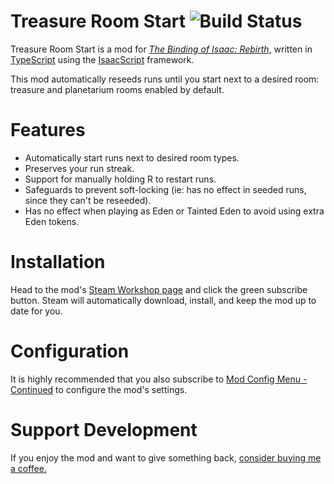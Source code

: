 # Treasure Room Start ![Build Status](https://github.com/siramok/treasure-room-start/actions/workflows/ci.yml/badge.svg)
Treasure Room Start is a mod for *[The Binding of Isaac: Rebirth](https://steamcommunity.com/sharedfiles/filedetails/?id=2560433301)*, written in [TypeScript](https://typescriptlang.org) using the [IsaacScript](https://isaacscript.github.io) framework.

This mod automatically reseeds runs until you start next to a desired room: treasure and planetarium rooms enabled by default.
# Features
* Automatically start runs next to desired room types.
* Preserves your run streak.
* Support for manually holding R to restart runs.
* Safeguards to prevent soft-locking (ie: has no effect in seeded runs, since they can't be reseeded).
* Has no effect when playing as Eden or Tainted Eden to avoid using extra Eden tokens.

# Installation
Head to the mod's [Steam Workshop page](https://steamcommunity.com/sharedfiles/filedetails/?id=2560433301) and click the green subscribe button. Steam will automatically download, install, and keep the mod up to date for you.

# Configuration
It is highly recommended that you also subscribe to [Mod Config Menu - Continued](https://steamcommunity.com/sharedfiles/filedetails/?id=2487535818) to configure the mod's settings.

# Support Development
If you enjoy the mod and want to give something back, [consider buying me a coffee.](https://paypal.me/andressewell)
